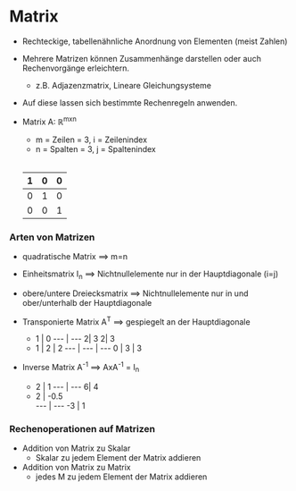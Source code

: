 # Matrix
+ Rechteckige, tabellenähnliche Anordnung von Elementen (meist Zahlen)
+ Mehrere Matrizen können Zusammenhänge darstellen oder auch Rechenvorgänge erleichtern.
	+ z.B. Adjazenzmatrix, Lineare Gleichungsysteme
+ Auf diese lassen sich bestimmte Rechenregeln anwenden.
+ Matrix A: ℝ<sup>mxn</sup>  
	+ m = Zeilen = 3,  i = Zeilenindex
	+ n = Spalten = 3,  j = Spaltenindex
	<br>

	1 | 0 | 0 
	--- | --- | ---
	0 | 1 | 0 
	0 | 0 | 1 

### Arten von Matrizen
+ quadratische Matrix ==> m=n
+ Einheitsmatrix I<sub>n</sub> ==> Nichtnullelemente nur in der Hauptdiagonale (i=j)
+ obere/untere Dreiecksmatrix ==> Nichtnullelemente nur in und ober/unterhalb der Hauptdiagonale
+ Transponierte Matrix A<sup>T</sup> ==> gespiegelt an der Hauptdiagonale
	+ 1 | 0 
	--- | ---
	2| 3
	2| 3
	+ 1 | 2 | 2 
	--- | --- | ---
	0 | 3 | 3 
	
+ Inverse Matrix A<sup>-1</sup> ==> AxA<sup>-1</sup> = I<sub>n</sub>
	+ 2 | 1 
	--- | ---
	6| 4
	+ 2 | -0.5  
	--- | --- 
	-3 | 1 
	
### Rechenoperationen auf Matrizen
+ Addition von Matrix zu Skalar
	+ Skalar zu jedem Element der Matrix addieren
+  Addition von Matrix zu Matrix
	+ jedes M zu jedem Element der Matrix addieren
